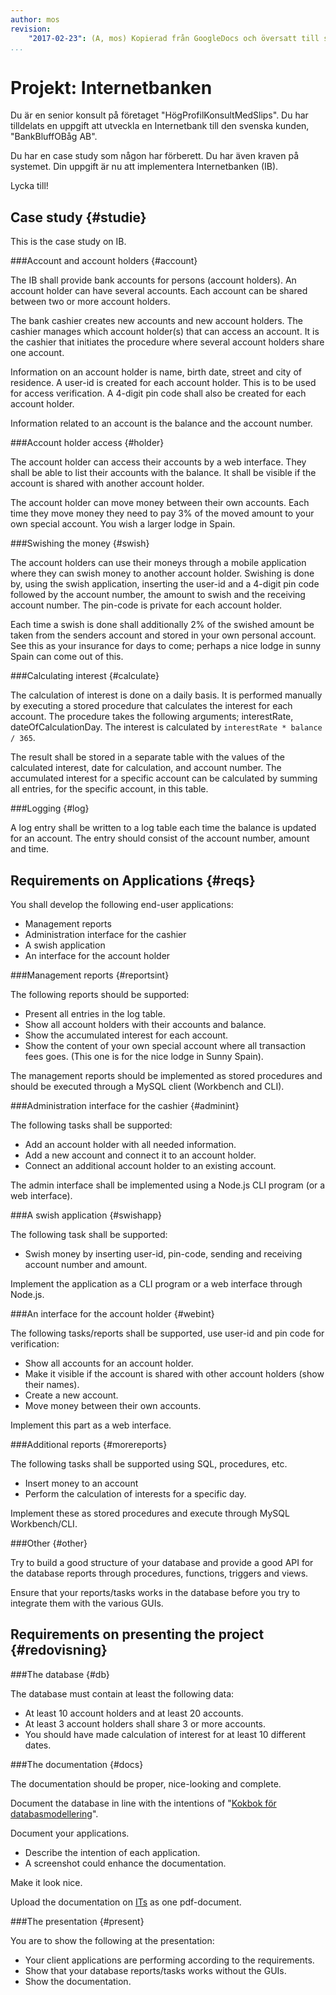 ```yaml
---
author: mos
revision:
    "2017-02-23": (A, mos) Kopierad från GoogleDocs och översatt till svenska samt aningen modifierad.
...
```

Projekt: Internetbanken
==================================

Du är en senior konsult på företaget "HögProfilKonsultMedSlips". Du har tilldelats en uppgift att utveckla en Internetbank till den svenska kunden, "BankBluffOBåg AB".

Du har en case study som någon har förberett. Du har även kraven på systemet. Din uppgift är nu att implementera Internetbanken (IB).

Lycka till!



Case study {#studie}
--------------------------------------------------------------------

This is the case study on IB.



###Account and account holders {#account}

The IB shall provide bank accounts for persons (account holders). An account holder can have several accounts. Each account can be shared between two or more account holders.

The bank cashier creates new accounts and new account holders. The cashier manages which account holder(s) that can access an account. It is the cashier that initiates the procedure where several account holders share one account.

Information on an account holder is name, birth date, street and city of residence. A user-id is created for each account holder. This is to be used for access verification. A 4-digit pin code shall also be created for each account holder.

Information related to an account is the balance and the account number.



###Account holder access {#holder}

The account holder can access their accounts by a web interface. They shall be able to list their accounts with the balance. It shall be visible if the account is shared with another account holder.

The account holder can move money between their own accounts. Each time they move money they need to pay 3% of the moved amount to your own special account. You wish a larger lodge in Spain.



###Swishing the money {#swish}

The account holders can use their moneys through a mobile application where they can swish money to another account holder. Swishing is done by, using the swish application, inserting the user-id and a 4-digit pin code followed by the account number, the amount to swish and the receiving account number. The pin-code is private for each account holder.

Each time a swish is done shall additionally 2% of the swished amount be taken from the senders account and stored in your own personal account. See this as your insurance for days to come; perhaps a nice lodge in sunny Spain can come out of this.



###Calculating interest {#calculate}

The calculation of interest is done on a daily basis. It is performed manually by executing a stored procedure that calculates the interest for each account. The procedure takes the following arguments; interestRate, dateOfCalculationDay. The interest is calculated by `interestRate * balance / 365`.

The result shall be stored in a separate table with the values of the calculated interest, date for calculation, and account number. The accumulated interest for a specific account can be calculated by summing all entries, for the specific account, in this table.



###Logging {#log}

A log entry shall be written to a log table each time the balance is updated for an account. The entry should consist of the account number, amount and time.



Requirements on Applications {#reqs}
--------------------------------------------------------------------

You shall develop the following end-user applications:

* Management reports
* Administration interface for the cashier
* A swish application
* An interface for the account holder



###Management reports {#reportsint}

The following reports should be supported:

* Present all entries in the log table.
* Show all account holders with their accounts and balance.
* Show the accumulated interest for each account.
* Show the content of your own special account where all transaction fees goes. (This one is for the nice lodge in Sunny Spain).

The management reports should be implemented as stored procedures and should be executed through a MySQL client (Workbench and CLI).



###Administration interface for the cashier {#adminint}

The following tasks shall be supported:

* Add an account holder with all needed information.
* Add a new account and connect it to an account holder.
* Connect an additional account holder to an existing account.

The admin interface shall be implemented using a Node.js CLI program (or a web interface).



###A swish application {#swishapp}

The following task shall be supported:

* Swish money by inserting user-id, pin-code, sending and receiving account number and amount.

Implement the application as a CLI program or a web interface through Node.js.



###An interface for the account holder {#webint}

The following tasks/reports shall be supported, use user-id and pin code for verification:

* Show all accounts for an account holder.
* Make it visible if the account is shared with other account holders (show their names).
* Create a new account.
* Move money between their own accounts.

Implement this part as a web interface.



###Additional reports {#morereports}

The following tasks shall be supported using SQL, procedures, etc.

* Insert money to an account
* Perform the calculation of interests for a specific day.

Implement these as stored procedures and execute through MySQL Workbench/CLI.



###Other {#other}

Try to build a good structure of your database and provide a good API for the database reports through procedures, functions, triggers and views.

Ensure that your reports/tasks works in the database before you try to integrate them with the various GUIs.



Requirements on presenting the project {#redovisning}
--------------------------------------------------------------------



###The database {#db}

The database must contain at least the following data:

* At least 10 account holders and at least 20 accounts.
* At least 3 account holders shall share 3 or more accounts.
* You should have made calculation of interest for at least 10 different dates.



###The documentation {#docs}

The documentation should be proper, nice-looking and complete.

Document the database in line with the intentions of "[Kokbok för databasmodellering](kunskap/kokbok-for-databasmodellering)".

Document your applications.

* Describe the intention of each application.
* A screenshot could enhance the documentation.

Make it look nice.

Upload the documentation on [ITs](bth#its) as one pdf-document.



###The presentation {#present}

You are to show the following at the presentation:

* Your client applications are performing according to the requirements.
* Show that your database reports/tasks works without the GUIs.
* Show the documentation.
